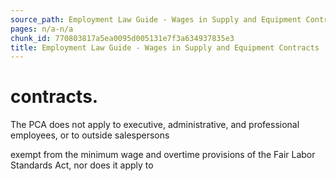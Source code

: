 ```yaml
---
source_path: Employment Law Guide - Wages in Supply and Equipment Contracts.md
pages: n/a-n/a
chunk_id: 770803817a5ea0095d005131e7f3a634937835e3
title: Employment Law Guide - Wages in Supply and Equipment Contracts
---
```

# contracts.

The PCA does not apply to executive, administrative, and professional employees, or to outside salespersons

exempt from the minimum wage and overtime provisions of the Fair Labor Standards Act, nor does it apply to
